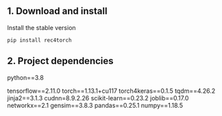 ## 1. Download and install
Install the stable version
```shell
pip install rec4torch
```
## 2. Project dependencies

   python==3.8
   
   tensorflow==2.11.0
   torch==1.13.1+cu117
   torch4keras==0.1.5
   tqdm==4.26.2
   jinja2==3.1.3
   cudnn=8.9.2.26
   scikit-learn==0.23.2
   joblib==0.17.0
   networkx==2.1
   gensim==3.8.3
   pandas==0.25.1
   numpy==1.18.5
